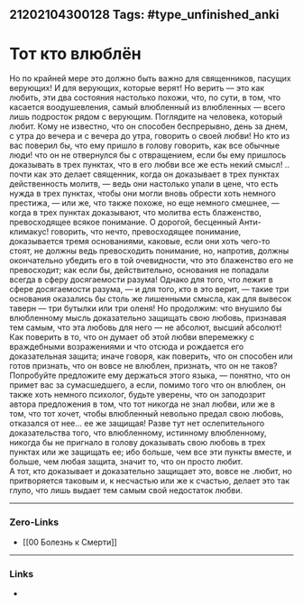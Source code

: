 21202104300128
Tags: #type_unfinished_anki
---
# Тот кто влюблён

Но по крайней мере это должно быть важно для священников, пасущих верующих! И для верующих, которые верят! Но верить — это как любить, эти два состояния настолько похожи, что, по сути, в том, что касается воодушевления, самый влюбленный из влюбленных — всего лишь подросток рядом с верующим. Поглядите на человека, который любит. Кому не известно, что он способен беспрерывно, день за днем, с утра до вечера и с вечера до утра, говорить о своей любви! Но кто из вас поверил бы, что ему пришло в голову говорить, как все обычные люди! что он не отвернулся бы с отвращением, если бы ему пришлось доказывать в трех пунктах, что в его любви все же есть некий смысл! .. почти как это делает священник, когда он доказывает в трех пунктах действенность молитв, — ведь они настолько упали в цене, что есть нужда в трех пунктах, чтобы они могли вновь обрести хоть немного престижа, — или же, что также похоже, но еще немного смешнее, — когда в трех пунктах доказывают, что молитва есть блаженство, превосходящее всякое понимание. О дорогой, бесценный Анти-климакус! говорить, что нечто, превосходящее понимание, доказывается тремя основаниями, каковые, если они хоть чего-то стоят, не должны ведь превосходить понимание, но, напротив, должны окончательно убедить его в той очевидности, что это блаженство его не превосходит; как если бы, действительно, основания не попадали всегда в сферу досягаемости разума! Однако для того, что лежит в сфере досягаемости разума, — и для того, кто в это верит, — такие три основания оказались бы столь же лишенными смысла, как для вывесок таверн — три бутылки или три оленя! Но продолжим: что внушило бы влюбленному мысль доказательно защищать свою любовь, признавая тем самым, что эта любовь для него — не абсолют, высший абсолют! Как поверить в то, что он думает об этой любви вперемежку с враждебными возражениями и что отсюда и рождается его доказательная защита; иначе говоря, как поверить, что он способен или готов признать, что он вовсе не влюблен, признать, что он не таков? Попробуйте предложите ему держаться этого языка, — понятно, что он примет вас за сумасшедшего, а если, помимо того что он влюблен, он также хоть немного психолог, будьте уверены, что он заподозрит автора предложения в том, что тот никогда не знал любви, или же в том, что тот хочет, чтобы влюбленный невольно предал свою любовь, отказался от нее... ее же защищая! Разве тут нет ослепительного доказательства того, что влюбленному, истинному влюбленному, никогда бы не пригнало в голову доказывать свою любовь в трех пунктах или же защищать ее; ибо больше, чем все эти пункты вместе, и больше, чем любая защита, значит то, что он просто любит.<br>А тот, кто доказывает и доказательно защищает это, вовсе не .любит, но притворяется таковым и, к несчастью или же к счастью, делает это так глупо, что лишь выдает тем самым свой недостаток любви.

---
### Zero-Links
- [[00 Болезнь к Смерти]]
---
### Links
-